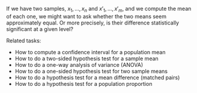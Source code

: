 
If we have two samples, $x_1,\ldots,x_n$ and $x'_1,\ldots,x'_m$,
and we compute the mean of each one, we might want to ask whether
the two means seem approximately equal.  Or more precisely, is their
difference statistically significant at a given level?

Related tasks:

 * How to compute a confidence interval for a population mean
 * How to do a two-sided hypothesis test for a sample mean
 * How to do a one-way analysis of variance (ANOVA)
 * How to do a one-sided hypothesis test for two sample means
 * How to do a hypothesis test for a mean difference (matched pairs)
 * How to do a hypothesis test for a population proportion
